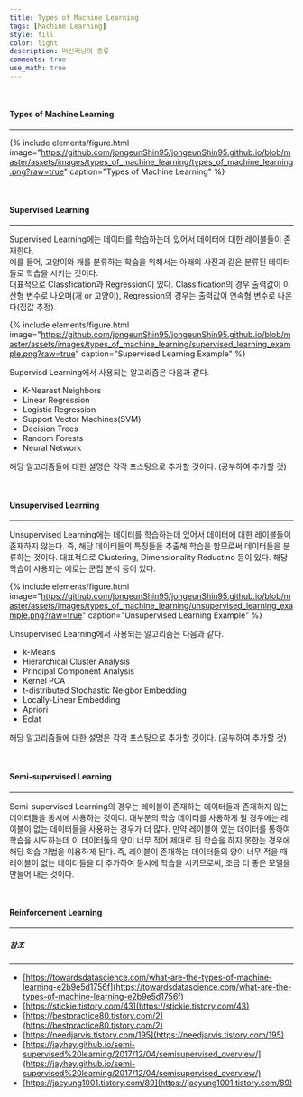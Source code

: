 ```yaml
---
title: Types of Machine Learning
tags: [Machine Learning]
style: fill
color: light
description: 머신러닝의 종류
comments: true
use_math: true
---
```


<br>

#### Types of Machine Learning

---

{% include elements/figure.html image="https://github.com/jongeunShin95/jongeunShin95.github.io/blob/master/assets/images/types_of_machine_learning/types_of_machine_learning.png?raw=true" caption="Types of Machine Learning" %}

<br>

#### Supervised Learning

---

Supervised Learning에는 데이터를 학습하는데 있어서 데이터에 대한 레이블들이 존재한다.<br>
예를 들어, 고양이와 개를 분류하는 학습을 위해서는 아래의 사진과 같은 분류된 데이터들로 학습을 시키는 것이다.<br>
대표적으로 Classfication과 Regression이 있다. Classification의 경우 출력값이 이산형 변수로 나오며(개 or 고양이), Regression의 경우는 출력값이 연속형 변수로 나온다(집값 추정).

{% include elements/figure.html image="https://github.com/jongeunShin95/jongeunShin95.github.io/blob/master/assets/images/types_of_machine_learning/supervised_learning_example.png?raw=true" caption="Supervised Learning Example" %}

Supervisd Learning에서 사용되는 알고리즘은 다음과 같다.

* K-Nearest Neighbors
* Linear Regression
* Logistic Regression
* Support Vector Machines(SVM)
* Decision Trees
* Random Forests
* Neural Network

해당 알고리즘들에 대한 설명은 각각 포스팅으로 추가할 것이다. (공부하여 추가할 것)

<br>

#### Unsupervised Learning

---

Unsupervised Learning에는 데이터를 학습하는데 있어서 데이터에 대한 레이블들이 존재하지 않는다. 즉, 해당 데이터들의 특징들을 추출해 학습을 함므로써 데이터들을 분류하는 것이다.
대표적으로 Clustering, Dimensionality Reductino 등이 있다. 해당 학습이 사용되는 예로는 군집 분석 등이 있다.

{% include elements/figure.html image="https://github.com/jongeunShin95/jongeunShin95.github.io/blob/master/assets/images/types_of_machine_learning/unsupervised_learning_example.png?raw=true" caption="Unsupervised Learning Example" %}

Unsupervised Learning에서 사용되는 알고리즘은 다음과 같다.

* k-Means
* Hierarchical Cluster Analysis
* Principal Component Analysis
* Kernel PCA
* t-distributed Stochastic Neigbor Embedding
* Locally-Linear Embedding
* Apriori
* Eclat

해당 알고리즘들에 대한 설명은 각각 포스팅으로 추가할 것이다. (공부하여 추가할 것)

<br>

#### Semi-supervised Learning

---

Semi-supervised Learning의 경우는 레이블이 존재하는 데이터들과 존재하지 않는 데이터들을 동시에 사용하는 것이다. 대부분의 학습 데이터를 사용하게 될 경우에는 레이블이 없는 데이터들을 사용하는 경우가 더 많다. 만약 레이블이 있는 데이터를 통하여 학습을 시도하는데 이 데이터들의 양이 너무 적어 제대로 된 학습을 하지 못한는 경우에 해당 학습 기법을 이용하게 된다. 즉, 레이블이 존재하는 데이터들의 양이 너무 적을 때 레이블이 없는 데이터들을 더 추가하여 동시에 학습을 시키므로써, 조금 더 좋은 모델을 만들어 내는 것이다.

<br>

#### Reinforcement Learning

---

##### 참조

---

* [https://towardsdatascience.com/what-are-the-types-of-machine-learning-e2b9e5d1756f](https://towardsdatascience.com/what-are-the-types-of-machine-learning-e2b9e5d1756f)
* [https://stickie.tistory.com/43](https://stickie.tistory.com/43)
* [https://bestpractice80.tistory.com/2](https://bestpractice80.tistory.com/2)
* [https://needjarvis.tistory.com/195](https://needjarvis.tistory.com/195)
* [https://jayhey.github.io/semi-supervised%20learning/2017/12/04/semisupervised_overview/](https://jayhey.github.io/semi-supervised%20learning/2017/12/04/semisupervised_overview/)
* [https://jaeyung1001.tistory.com/89](https://jaeyung1001.tistory.com/89)